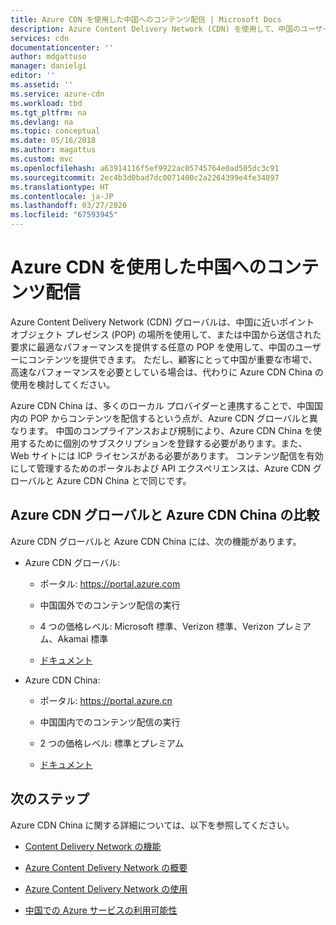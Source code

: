 ```yaml
---
title: Azure CDN を使用した中国へのコンテンツ配信 | Microsoft Docs
description: Azure Content Delivery Network (CDN) を使用して、中国のユーザーにコンテンツを配信する方法について説明します。
services: cdn
documentationcenter: ''
author: mdgattuso
manager: danielgi
editor: ''
ms.assetid: ''
ms.service: azure-cdn
ms.workload: tbd
ms.tgt_pltfrm: na
ms.devlang: na
ms.topic: conceptual
ms.date: 05/16/2018
ms.author: magattus
ms.custom: mvc
ms.openlocfilehash: a63914116f5ef9922ac05745764e0ad505dc3c91
ms.sourcegitcommit: 2ec4b3d0bad7dc0071400c2a2264399e4fe34897
ms.translationtype: HT
ms.contentlocale: ja-JP
ms.lasthandoff: 03/27/2020
ms.locfileid: "67593945"
---
```

# <a name="china-content-delivery-with-azure-cdn"></a>Azure CDN を使用した中国へのコンテンツ配信

Azure Content Delivery Network (CDN) グローバルは、中国に近いポイント オブジェクト プレゼンス (POP) の場所を使用して、または中国から送信された要求に最適なパフォーマンスを提供する任意の POP を使用して、中国のユーザーにコンテンツを提供できます。 ただし、顧客にとって中国が重要な市場で、高速なパフォーマンスを必要としている場合は、代わりに Azure CDN China の使用を検討してください。

Azure CDN China は、多くのローカル プロバイダーと連携することで、中国国内の POP からコンテンツを配信するという点が、Azure CDN グローバルと異なります。 中国のコンプライアンスおよび規制により、Azure CDN China を使用するために個別のサブスクリプションを登録する必要があります。また、Web サイトには ICP ライセンスがある必要があります。 コンテンツ配信を有効にして管理するためのポータルおよび API エクスペリエンスは、Azure CDN グローバルと Azure CDN China とで同じです。

## <a name="comparison-of-azure-cdn-global-and-azure-cdn-china"></a>Azure CDN グローバルと Azure CDN China の比較

Azure CDN グローバルと Azure CDN China には、次の機能があります。

- Azure CDN グローバル:

     - ポータル: https://portal.azure.com  

     - 中国国外でのコンテンツ配信の実行

     - 4 つの価格レベル: Microsoft 標準、Verizon 標準、Verizon プレミアム、Akamai 標準

     - [ドキュメント](https://docs.microsoft.com/azure/cdn/)

- Azure CDN China:

     - ポータル: https://portal.azure.cn

     - 中国国内でのコンテンツ配信の実行

     - 2 つの価格レベル: 標準とプレミアム

     - [ドキュメント](https://docs.azure.cn/en-us/cdn/)
 

## <a name="next-steps"></a>次のステップ

Azure CDN China に関する詳細については、以下を参照してください。

- [Content Delivery Network の機能](https://www.azure.cn/en-us/home/features/cdn/)

- [Azure Content Delivery Network の概要](https://docs.azure.cn/en-us/cdn/cdn-overview)

- [Azure Content Delivery Network の使用](https://docs.azure.cn/en-us/cdn/cdn-how-to-use)

- [中国での Azure サービスの利用可能性](https://docs.microsoft.com/azure/china/concepts-service-availability)



